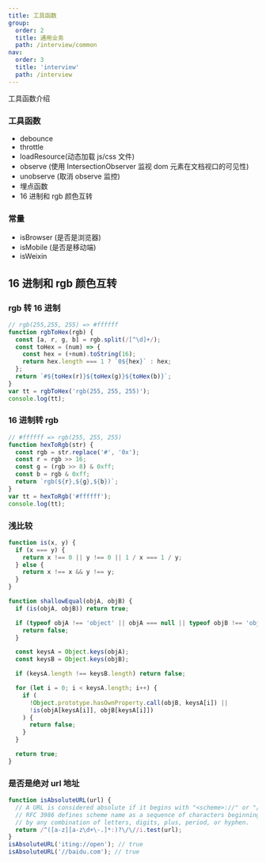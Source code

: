 ```yaml
---
title: 工具函数
group:
  order: 2
  title: 通用业务
  path: /interview/common
nav:
  order: 3
  title: 'interview'
  path: /interview
---
```


工具函数介绍

### 工具函数

- debounce
- throttle
- loadResource(动态加载 js/css 文件)
- observe (使用 IntersectionObserver 监视 dom 元素在文档视口的可见性)
- unobserve (取消 observe 监控)
- 埋点函数
- 16 进制和 rgb 颜色互转

### 常量

- isBrowser (是否是浏览器)
- isMobile (是否是移动端)
- isWeixin

## 16 进制和 rgb 颜色互转

### rgb 转 16 进制

```js
// rgb(255,255, 255) => #ffffff
function rgbToHex(rgb) {
  const [a, r, g, b] = rgb.split(/[^\d]+/);
  const toHex = (num) => {
    const hex = (+num).toString(16);
    return hex.length === 1 ? `0${hex}` : hex;
  };
  return `#${toHex(r)}${toHex(g)}${toHex(b)}`;
}
var tt = rgbToHex('rgb(255, 255, 255)');
console.log(tt);
```

### 16 进制转 rgb

```js
// #ffffff => rgb(255, 255, 255)
function hexToRgb(str) {
  const rgb = str.replace('#', '0x');
  const r = rgb >> 16;
  const g = (rgb >> 8) & 0xff;
  const b = rgb & 0xff;
  return `rgb(${r},${g},${b})`;
}
var tt = hexToRgb('#ffffff');
console.log(tt);
```

### 浅比较

```js
function is(x, y) {
  if (x === y) {
    return x !== 0 || y !== 0 || 1 / x === 1 / y;
  } else {
    return x !== x && y !== y;
  }
}

function shallowEqual(objA, objB) {
  if (is(objA, objB)) return true;

  if (typeof objA !== 'object' || objA === null || typeof objB !== 'object' || objB === null) {
    return false;
  }

  const keysA = Object.keys(objA);
  const keysB = Object.keys(objB);

  if (keysA.length !== keysB.length) return false;

  for (let i = 0; i < keysA.length; i++) {
    if (
      !Object.prototype.hasOwnProperty.call(objB, keysA[i]) ||
      !is(objA[keysA[i]], objB[keysA[i]])
    ) {
      return false;
    }
  }

  return true;
}
```

### 是否是绝对 url 地址

```js
function isAbsoluteURL(url) {
  // A URL is considered absolute if it begins with "<scheme>://" or "//" (protocol-relative URL).
  // RFC 3986 defines scheme name as a sequence of characters beginning with a letter and followed
  // by any combination of letters, digits, plus, period, or hyphen.
  return /^([a-z][a-z\d+\-.]*:)?\/\//i.test(url);
}
isAbsoluteURL('iting://open'); // true
isAbsoluteURL('//baidu.com'); // true
```
